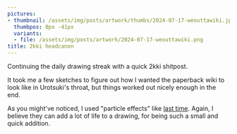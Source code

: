 ```yaml
---
pictures:
- thumbnail: /assets/img/posts/artwork/thumbs/2024-07-17-weouttawiki.jpg
  thumbpos: 0px -41px
  variants:
  - file: /assets/img/posts/artwork/2024-07-17-weouttawiki.png
title: 2kki headcanon
---
```

Continuing the daily drawing streak with a quick 2kki shitpost.

It took me a few sketches to figure out how I wanted the paperback wiki to look like in Urotsuki's throat, but things worked out nicely enough in the end.

As you might've noticed, I used "particle effects" like [last time](/artwork/2024-07-16-crackheadteto).
Again, I believe they can add a lot of life to a drawing, for being such a small and quick addition.
